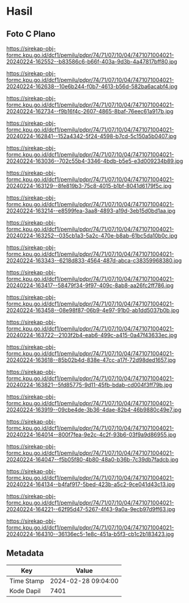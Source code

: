 # Hasil

## Foto C Plano

https://sirekap-obj-formc.kpu.go.id/dcf1/pemilu/pdpr/74/71/07/10/04/7471071004021-20240224-162552--b83586c6-b66f-403a-9d3b-4a47817bff80.jpg

https://sirekap-obj-formc.kpu.go.id/dcf1/pemilu/pdpr/74/71/07/10/04/7471071004021-20240224-162638--10e6b244-f0b7-4613-b56d-582ba6acabf4.jpg

https://sirekap-obj-formc.kpu.go.id/dcf1/pemilu/pdpr/74/71/07/10/04/7471071004021-20240224-162734--f9b16f4c-2607-4865-8baf-76eec61a917b.jpg

https://sirekap-obj-formc.kpu.go.id/dcf1/pemilu/pdpr/74/71/07/10/04/7471071004021-20240224-162841--152a4342-5f24-4598-b7cd-5c150a5b0407.jpg

https://sirekap-obj-formc.kpu.go.id/dcf1/pemilu/pdpr/74/71/07/10/04/7471071004021-20240224-163036--702c55b4-3346-4bdb-b5e5-e3d009234b89.jpg

https://sirekap-obj-formc.kpu.go.id/dcf1/pemilu/pdpr/74/71/07/10/04/7471071004021-20240224-163129--8fe819b3-75c8-4015-b1bf-8041d6179f5c.jpg

https://sirekap-obj-formc.kpu.go.id/dcf1/pemilu/pdpr/74/71/07/10/04/7471071004021-20240224-163214--e8599fea-3aa8-4893-a19d-3eb15d0bd1aa.jpg

https://sirekap-obj-formc.kpu.go.id/dcf1/pemilu/pdpr/74/71/07/10/04/7471071004021-20240224-163252--035cb1a3-5a2c-470e-b8ab-61bc5da10b0c.jpg

https://sirekap-obj-formc.kpu.go.id/dcf1/pemilu/pdpr/74/71/07/10/04/7471071004021-20240224-163343--6218d833-4564-487d-abca-c38359968380.jpg

https://sirekap-obj-formc.kpu.go.id/dcf1/pemilu/pdpr/74/71/07/10/04/7471071004021-20240224-163417--58479f34-9f97-409c-8ab8-aa26fc2ff786.jpg

https://sirekap-obj-formc.kpu.go.id/dcf1/pemilu/pdpr/74/71/07/10/04/7471071004021-20240224-163458--08e98f87-06b9-4e97-91b0-ab1dd5037b0b.jpg

https://sirekap-obj-formc.kpu.go.id/dcf1/pemilu/pdpr/74/71/07/10/04/7471071004021-20240224-163722--2103f2b4-eab6-499c-a415-0a47f43633ec.jpg

https://sirekap-obj-formc.kpu.go.id/dcf1/pemilu/pdpr/74/71/07/10/04/7471071004021-20240224-163618--85b02b4d-838e-47cc-a17f-72d98ded1657.jpg

https://sirekap-obj-formc.kpu.go.id/dcf1/pemilu/pdpr/74/71/07/10/04/7471071004021-20240224-163821--5fd85775-9d11-45fb-bdab-cd004f3ff79b.jpg

https://sirekap-obj-formc.kpu.go.id/dcf1/pemilu/pdpr/74/71/07/10/04/7471071004021-20240224-163919--09cbe4de-3b36-4dae-82b4-46b9880c49e7.jpg

https://sirekap-obj-formc.kpu.go.id/dcf1/pemilu/pdpr/74/71/07/10/04/7471071004021-20240224-164014--800f7fea-9e2c-4c2f-93b6-03f9a9d86955.jpg

https://sirekap-obj-formc.kpu.go.id/dcf1/pemilu/pdpr/74/71/07/10/04/7471071004021-20240224-164047--f5b05f80-4b80-48a0-b36b-7c39db7fadcb.jpg

https://sirekap-obj-formc.kpu.go.id/dcf1/pemilu/pdpr/74/71/07/10/04/7471071004021-20240224-164134--b4faf917-5bed-423b-a5c2-9ce041d43c13.jpg

https://sirekap-obj-formc.kpu.go.id/dcf1/pemilu/pdpr/74/71/07/10/04/7471071004021-20240224-164221--62f95d47-5267-4f43-9a0a-9ecb97d9ff63.jpg

https://sirekap-obj-formc.kpu.go.id/dcf1/pemilu/pdpr/74/71/07/10/04/7471071004021-20240224-164310--36136ec5-1e8c-451a-b5f3-cb1c2b183423.jpg


## Metadata

| Key        | Value               |
| ---------- | ------------------- |
| Time Stamp | 2024-02-28 09:04:00 |
| Kode Dapil | 7401                |




